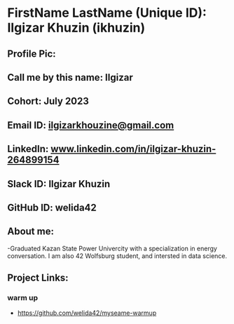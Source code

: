 # FirstName LastName (Unique ID): Ilgizar Khuzin (ikhuzin)
## Profile Pic: 
## Call me by this name: Ilgizar
## Cohort: July 2023
## Email ID: ilgizarkhouzine@gmail.com
## LinkedIn: www.linkedin.com/in/ilgizar-khuzin-264899154
## Slack ID: Ilgizar Khuzin
## GitHub ID: welida42
## About me: 
-Graduated Kazan State Power Univercity with a specialization in energy conversation. I am also 42 Wolfsburg student, and intersted in data science.
## Project Links:
### warm up
- https://github.com/welida42/myseame-warmup
